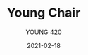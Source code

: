 ---
designer: "Pedrali R&D"
description: "Young%20collection%20is%20designed%20to%20be%20light%20but%20at%20the%20same%20time%20solid%20and%20resistant.%20Chair%20with%20curved%20plywood%20shell%20and%20solid%20oak%20frame."
image_primary: "img/Young_420_01_zoom.jpg"
image_secondary: "img/Young_420_02_zoom.jpg"
manufacturer: "Pedrali"
href: "https://www.pedrali.it/en/products/catalog/Chair-YOUNG-420/"
subtitle: "YOUNG 420"
tags: 
  - "Pedrali"
  - "Chairs"
title: "Young Chair"
category: "Chairs"
slug: "/manufacturers/pedrali/chairs/pedrali-r-d-young-chair"
date: "2021-02-18"
---